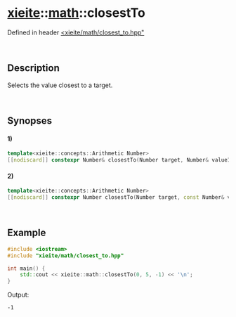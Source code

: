 # [xieite](../../xieite.md)\:\:[math](../../math.md)\:\:closestTo
Defined in header [<xieite/math/closest_to.hpp"](../../../include/xieite/math/closest_to.hpp)

&nbsp;

## Description
Selects the value closest to a target.

&nbsp;

## Synopses
#### 1)
```cpp
template<xieite::concepts::Arithmetic Number>
[[nodiscard]] constexpr Number& closestTo(Number target, Number& value1, Number& value2) noexcept;
```
#### 2)
```cpp
template<xieite::concepts::Arithmetic Number>
[[nodiscard]] constexpr Number closestTo(Number target, const Number& value1, const Number& value2) noexcept;
```

&nbsp;

## Example
```cpp
#include <iostream>
#include "xieite/math/closest_to.hpp"

int main() {
    std::cout << xieite::math::closestTo(0, 5, -1) << '\n';
}
```
Output:
```
-1
```
